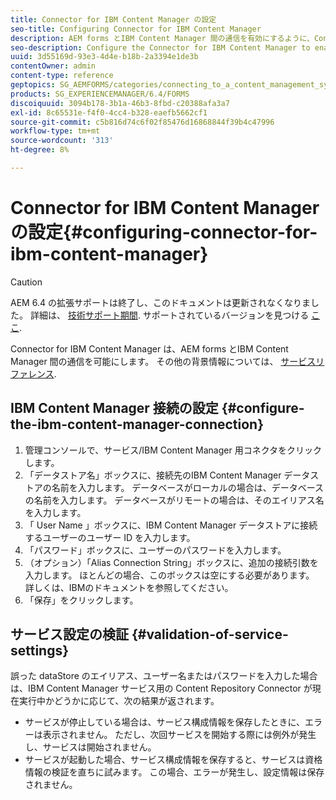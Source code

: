 ```yaml
---
title: Connector for IBM Content Manager の設定
seo-title: Configuring Connector for IBM Content Manager
description: AEM forms とIBM Content Manager 間の通信を有効にするように、Connector for IBM Content Manager を設定します。
seo-description: Configure the Connector for IBM Content Manager to enable communication between AEM forms and IBM Content Manager.
uuid: 3d55169d-93e3-4d4e-b18b-2a3394e1de3b
contentOwner: admin
content-type: reference
geptopics: SG_AEMFORMS/categories/connecting_to_a_content_management_system
products: SG_EXPERIENCEMANAGER/6.4/FORMS
discoiquuid: 3094b178-3b1a-46b3-8fbd-c20388afa3a7
exl-id: 8c65531e-f4f0-4cc4-b328-eaefb5662cf1
source-git-commit: c5b816d74c6f02f85476d16868844f39b4c47996
workflow-type: tm+mt
source-wordcount: '313'
ht-degree: 8%

---
```


# Connector for IBM Content Manager の設定{#configuring-connector-for-ibm-content-manager}

>[!CAUTION]
>
>AEM 6.4 の拡張サポートは終了し、このドキュメントは更新されなくなりました。 詳細は、 [技術サポート期間](https://helpx.adobe.com/jp/support/programs/eol-matrix.html). サポートされているバージョンを見つける [ここ](https://experienceleague.adobe.com/docs/?lang=ja).

Connector for IBM Content Manager は、AEM forms とIBM Content Manager 間の通信を可能にします。 その他の背景情報については、 [サービスリファレンス](https://www.adobe.com/go/learn_aemforms_services_63).

## IBM Content Manager 接続の設定 {#configure-the-ibm-content-manager-connection}

1. 管理コンソールで、サービス/IBM Content Manager 用コネクタをクリックします。
1. 「データストア名」ボックスに、接続先のIBM Content Manager データストアの名前を入力します。 データベースがローカルの場合は、データベースの名前を入力します。 データベースがリモートの場合は、そのエイリアス名を入力します。
1. 「 User Name 」ボックスに、IBM Content Manager データストアに接続するユーザーのユーザー ID を入力します。
1. 「パスワード」ボックスに、ユーザーのパスワードを入力します。
1. （オプション）「Alias Connection String」ボックスに、追加の接続引数を入力します。 ほとんどの場合、このボックスは空にする必要があります。 詳しくは、IBMのドキュメントを参照してください。
1. 「保存」をクリックします。

## サービス設定の検証 {#validation-of-service-settings}

誤った dataStore のエイリアス、ユーザー名またはパスワードを入力した場合は、IBM Content Manager サービス用の Content Repository Connector が現在実行中かどうかに応じて、次の結果が返されます。

* サービスが停止している場合は、サービス構成情報を保存したときに、エラーは表示されません。 ただし、次回サービスを開始する際には例外が発生し、サービスは開始されません。
* サービスが起動した場合、サービス構成情報を保存すると、サービスは資格情報の検証を直ちに試みます。 この場合、エラーが発生し、設定情報は保存されません。
